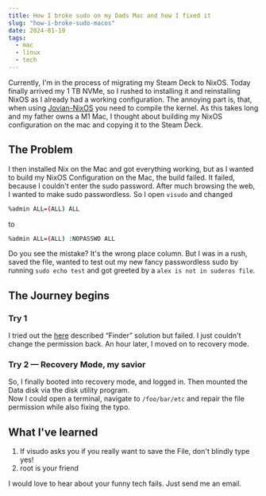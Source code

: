 ```yaml
---
title: How I broke sudo on my Dads Mac and how I fixed it
slug: "how-i-broke-sudo-macos"
date: 2024-01-19
tags:
  - mac
  - linux
  - tech
---
```

Currently, I'm in the process of migrating my Steam Deck to NixOS. Today finally arrived my 1 TB NVMe, so I rushed to installing it and reinstalling NixOS as I already had a working configuration. The annoying part is, that, when using [Jovian-NixOS](https://github.com/Jovian-Experiments/Jovian-NixOS) you need to compile the kernel. As this takes long and my father owns a M1 Mac, I thought about building my NixOS configuration on the mac and copying it to the Steam Deck.

## The Problem
I then installed Nix on the Mac and got everything working, but as I wanted to build my NixOS Configuration on the Mac, the build failed. It failed, because I couldn't enter the sudo password. After much browsing the web, I wanted to make sudo passwordless. So I open `visudo` and changed

```bash
%admin ALL=(ALL) ALL
```

to

```bash
%admin ALL=(ALL) :NOPASSWD ALL
```

Do you see the mistake? It's the wrong place column. But I was in a rush, saved the file, wanted to test out my new fancy passwordless sudo by running `sudo echo test` and got greeted by a `alex is not in suderos file`.

## The Journey begins
### Try 1
I tried out the [here](https://superuser.com/a/1368278) described “Finder” solution but failed. I just couldn't change the permission back. An hour later, I moved on to recovery mode.

### Try 2 — Recovery Mode, my savior
So, I finally booted into recovery mode, and logged in. Then mounted the Data disk via the disk utility program.  
Now I could open a terminal, navigate to `/foo/bar/etc` and repair the file permission while also fixing the typo.

## What I've learned
1. If visudo asks you if you really want to save the File, don't blindly type yes!
2. root is your friend

I would love to hear about your funny tech fails. Just send me an email.

